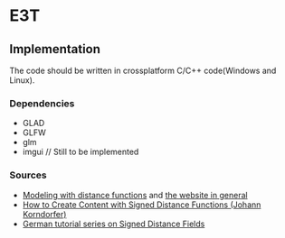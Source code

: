 # E3T


## Implementation
The code should be written in crossplatform C/C++ code(Windows and Linux).
### Dependencies
* GLAD
* GLFW
* glm
* imgui // Still to be implemented

### Sources
* [Modeling with distance functions](http://iquilezles.org/www/articles/distfunctions/distfunctions.htm) and [the website in general](http://iquilezles.org)
* [How to Create Content with Signed Distance Functions (Johann Korndorfer)](https://youtu.be/s8nFqwOho-s)
* [German tutorial series on Signed Distance Fields](https://www.youtube.com/watch?v=rZ96YYUghpc&list=PL58qjcU5nk8vgEA_hy7HpDFFBV7SwQobu)

